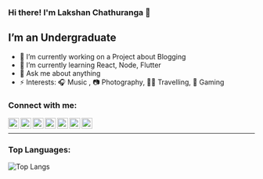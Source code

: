 ### Hi there! I'm Lakshan Chathuranga 👋

## I’m an Undergraduate

- 🔭 I’m currently working on a Project about Blogging
- 🌱 I’m currently learning React, Node, Flutter
- 💬 Ask me about anything
- ⚡ Interests: 🎧 Music , 📷 Photography, 🚶‍♂️ Travelling, 🎯 Gaming

### Connect with me:

[<img align="left" alt="hException Technologies" width="22px" src="https://cdn0.iconfinder.com/data/icons/3-colors-outline/500/Browser-256.png" />][website]
[<img align="left" alt="Fiesco Labs" width="22px" src="https://cdn0.iconfinder.com/data/icons/3-colors-outline/500/Browser-256.png" />][website_2]
[<img align="left" alt="Lakshan-Chathuranga | LinkedIn" width="22px" src="https://cdn2.iconfinder.com/data/icons/social-media-2285/512/1_Linkedin_unofficial_colored_svg-512.png"  />][linkedin]
[<img align="left" alt="Lakshan Chathuranga | Stack Overflow" width="22px" src="https://cdn2.iconfinder.com/data/icons/social-icons-color/512/stackoverflow-256.png" />][stack-overflow]
[<img align="left" alt="lakshan_chathu99 | Instagram" width="22px" src="https://cdn2.iconfinder.com/data/icons/social-media-2285/512/1_Instagram_colored_svg_1-512.png" />][instagram]
[<img align="left" alt="Lakshan Chathuranga | YouTube" width="22px" src="https://cdn4.iconfinder.com/data/icons/logos-and-brands/512/395_Youtube_logo-256.png" />][youtube]
[<img align="left" alt="Lakshan Chathuranga | Dribbble" width="22px" src="https://cdn1.iconfinder.com/data/icons/social-media-icon-1/112/dribbble-512.png" />][dribbble]
  
[website]: https://hexception.live/
[website_2]: http://fiescolabs.digital/
[instagram]: https://instagram.com/lakshan_chathu99
[linkedin]: https://linkedin.com/in/lakshan-chathuranga
[youtube]: https://www.youtube.com/channel/UC3rmu6tsZZ38wedNWrbuvYQ
[stack-overflow]: https://stackoverflow.com/users/13673276/lakshan-chathuranga
[dribbble]: https://dribbble.com/lakshan_chathu99
<br /><hr />

### Top Languages:

![Top Langs](https://github-readme-stats.vercel.app/api/top-langs/?username=LakshanChathuranga99&theme=tokyonight)
